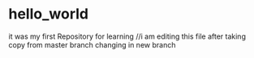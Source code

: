 # hello_world
it was my first Repository for learning
//i am editing this file after taking copy from master branch changing in new branch  

